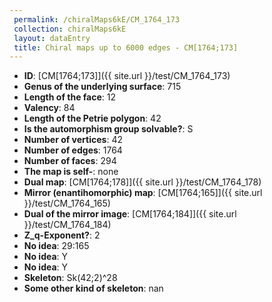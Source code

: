 ```yaml
--- 
 permalink: /chiralMaps6kE/CM_1764_173 
 collection: chiralMaps6kE
 layout: dataEntry
 title: Chiral maps up to 6000 edges - CM[1764;173]
---
```


- **ID**: [CM[1764;173]]({{ site.url }}/test/CM_1764_173)
- **Genus of the underlying surface**: 715
- **Length of the face**: 12
- **Valency**: 84
- **Length of the Petrie polygon**: 42
- **Is the automorphism group solvable?**: S
- **Number of vertices**: 42
- **Number of edges**: 1764
- **Number of faces**: 294
- **The map is self-**: none
- **Dual map**: [CM[1764;178]]({{ site.url }}/test/CM_1764_178)
- **Mirror (enantihomorphic) map**: [CM[1764;165]]({{ site.url }}/test/CM_1764_165)
- **Dual of the mirror image**: [CM[1764;184]]({{ site.url }}/test/CM_1764_184)
- **Z_q-Exponent?**: 2
- **No idea**:  29:165
- **No idea**: Y
- **No idea**: Y
- **Skeleton**: Sk(42;2)^28
- **Some other kind of skeleton**: nan
